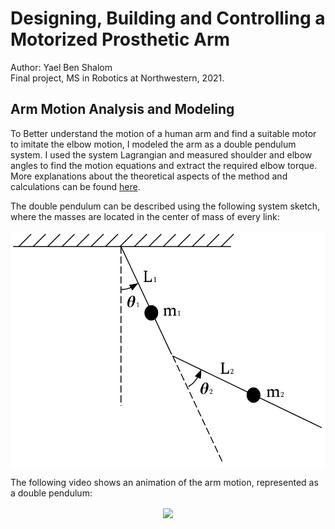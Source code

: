 # Designing, Building and Controlling a Motorized Prosthetic Arm

Author: Yael Ben Shalom<br>
Final project, MS in Robotics at Northwestern, 2021.


## Arm Motion Analysis and Modeling

To Better understand the motion of a human arm and find a suitable motor to imitate the elbow motion, I modeled the arm as a double pendulum system. I used the system Lagrangian and measured shoulder and elbow angles to find the motion equations and extract the required elbow torque. More explanations about the theoretical aspects of the method and calculations can be found [here](https://yaelbenshalom.github.io/motorized_prosthetic_arm/index.html).

The double pendulum can be described using the following system sketch, where the masses are located in the center of mass of every link:

<p align="center">
  <img align="center" src="https://github.com/YaelBenShalom/Motorized-Prosthetic-Arm/blob/master/images/double_pendulum/double-pendulum-diagram.png">
</p>

The following video shows an animation of the arm motion, represented as a double pendulum:

<p align="center">
  <img align="center" src="https://github.com/YaelBenShalom/Motorized-Prosthetic-Arm/blob/master/videos/double_pendulum/arm_pendulum_animation.gif">
</p>
